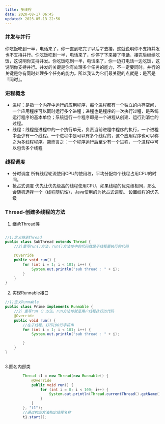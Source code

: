 ```yaml
---
title: 多线程
date: 2020-08-17 06:45
updated: 2023-05-13 22:56
---
```


### 并发与并行
你吃饭吃到一半，电话来了，你一直到吃完了以后才去接，这就说明你不支持并发也不支持并行。你吃饭吃到一半，电话来了，你停了下来接了电话，接完后继续吃饭，这说明你支持并发。你吃饭吃到一半，电话来了，你一边打电话一边吃饭，这说明你支持并行。并发的关键是你有处理多个任务的能力，不一定要同时。并行的关键是你有同时处理多个任务的能力。所以我认为它们最关键的点就是：是否是『同时』。

### 进程概念
* 进程：是指一个内存中运行的应用程序，每个进程都有一个独立的内存空间，一个应用程序可以同时运行多个进程；进程也是程序的一次执行过程，是系统运行程序的基本单位；系统运行一个程序即是一个进程从创建、运行到消亡的过程。
* 线程：线程是进程中的一个执行单元，负责当前进程中程序的执行，一个进程中至少有一个线程。一个进程中是可以有多个线程的，这个应用程序也可以称之为多线程程序。简而言之：一个程序运行后至少有一个进程，一个进程中可以包含多个线程

### 线程调度
* 分时调度
所有线程轮流使用CPU的使用权，平均分配每个线程占用CPU的时间。
* 抢占式调度
优先让优先级高的线程使用CPU，如果线程的优先级相同，那么会随机选择一个（线程随机性），Java使用的为抢占式调度。
设置线程的优先级
### Thread-创建多线程的方法
1. 继承Thread类
```java

//1)定义继承Thread
public class SubThread extends Thread {
    //2)重写run()方法，run()方法体中的代码就是子线程要执行的代码

    @Override
    public void run() {
        for (int i = 1; i < 101; i++) {
            System.out.println("sub thread : " + i);
        }
    }
}
```
2. 实现Runnable接口
```java
//1)定义Runnable
public class Prime implements Runnable {
    //2）重写run（）方法，run方法体就是用户线程执行的代码
    @Override
    public void run() {
        //在子线程，打印100行字符串
        for (int i = 1; i < 101; i++) {
            System.out.println("sub thread : " + i);

        }
    }
}



```

3.匿名内部类
```java
        Thread t1 = new Thread(new Runnable() {
            @Override
            public void run() {
                for (int i = 0; i < 100; i++) {
                    System.out.println(Thread.currentThread().getName() + "-->" + i);
                }
            }
        }, "t1");
        //通过构造方法指定线程名称
        t1.start();
```

